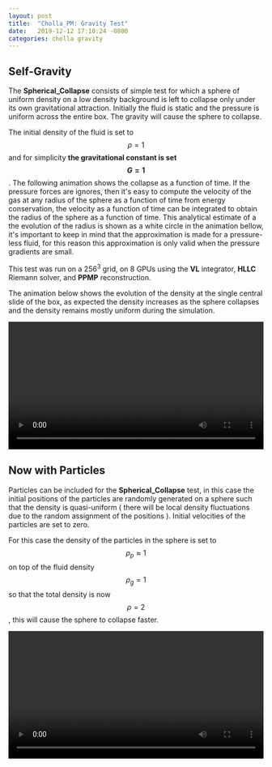 ```yaml
---
layout: post
title:  "Cholla_PM: Gravity Test"
date:   2019-12-12 17:10:24 -0800
categories: cholla gravity
---
```


## Self-Gravity

The **Spherical_Collapse** consists of  simple test for which a sphere of uniform density on a low density background is left to collapse only under its own gravitational attraction. Initially the fluid is static and the pressure is uniform across the entire box. The gravity will cause the sphere to collapse.

The initial density of the fluid is set to $$\rho=1$$ and for simplicity **the gravitational constant is set $$G=1$$**. The following animation shows the collapse as a function of time. If the pressure forces are ignores, then it's easy to compute the velocity of the gas at any radius  of the sphere as a function of time from energy conservation, the velocity as a function of time can be integrated to obtain the radius of the sphere as a function of time. This analytical estimate of a the evolution of the radius is shown as a white circle in the animation bellow, it's important to keep in mind that the approximation is made for a pressure-less fluid, for this reason this approximation is only valid when the pressure gradients are small. 

This test was run on a 256$^3$ grid, on 8 GPUs using the **VL** integrator, **HLLC** Riemann solver, and **PPMP** reconstruction. 

The animation below shows the evolution of the density at the single central slide of the box, as expected the density increases as the sphere collapses and the density remains mostly uniform during the simulation.  

<div style="text-align: center">
<video src="{{ site.url }}assets/videos/spherical_collapse.mp4" width="100%"  height="auto" controls preload> </video>
</div>

## Now with Particles

Particles can be included for the **Spherical_Collapse** test, in this case the initial positions of the particles are randomly generated on a sphere such that the density is quasi-uniform ( there will be local density fluctuations due to the random assignment of the positions ). Initial velocities of the particles are set to zero. 

For this case the density of the particles in the sphere is set to $$\rho_p \approx  1 $$ on top of the fluid density $$\rho_g=1$$ so that the total density is now $$\rho=2$$, this will cause the sphere to collapse faster.


<div style="text-align: center">
<video src="{{ site.url }}assets/videos/spherical_collapse_particles.mp4" width="100%"  height="auto" controls preload> </video>
</div>